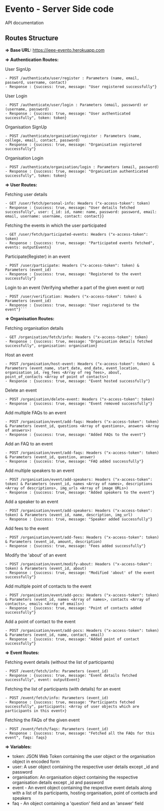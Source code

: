 # Evento - Server Side code

API documentation

## Routes Structure

**=> Base URL:**
   https://ieee-evento.herokuapp.com
   
**=> Authentication Routes:**

User SignUp
```
- POST /authenticate/user/register : Parameters (name, email, password, username, contact)
- Response : {success: true, message: "User registered successfully"}
```

User Login
```
- POST /authenticate/user/login : Parameters (email, password) or (username, password)
- Response : {success: true, message: "User authenticated successfully", token: token}
```

Organisation SignUp
```
- POST /authenticate/organisation/register : Parameters (name, college, email, contact, password)
- Response : {success: true, message: "Organisation registered successfully"}
```

Organisation Login
```
- POST /authenticate/organisation/login : Parameters (email, password)
- Response : {success: true, message: "Organisation authenticated successfully", token: token}
```

**=> User Routes:**

Fetching user details
```
- GET /user/fetch/personal-info: Headers ("x-access-token": token)
- Response : {success: true, message: "User details fetched successfully", user: {_id: id, name: name, password: password, email: email, username: username, contact: contact}}
```

Fetching the events in which the user participated
```
- GET /user/fetch/participated-events: Headers ("x-access-token": token)
- Response : {success: true, message: "Participated events fetched", events: outputEvents}
```

Participate(Register) in an event
```
- POST /user/participate: Headers ("x-access-token": token) & Parameters (event_id)
- Response : {success: true, message: "Registered to the event successfully"}
```

Login to an event (Verifying whether a part of the given event or not)
```
- POST /user/verification: Headers ("x-access-token": token) & Parameters (event_id)
- Response : {success: true, message: "User registered to the event"}```
```

**=> Organisation Routes:**

Fetching organisation details
```
- GET /organisation/fetch/info: Headers ("x-access-token": token)
- Response : {success: true, message: "Organisation details fetched successfully", organisation: organisation}
```

Host an event
```
- POST /organisation/host-event: Headers ("x-access-token": token) & Parameters (event_name, start_date, end_date, event_location, organisation_id, reg_fees <Array of reg fees>, about, point_of_contacts <Array of point of contacts>)
- Response : {success: true, message: "Event hosted successfully"}
```

Delete an event
```
- POST /organisation/delete-event: Headers ("x-access-token": token)
- Response : {success: true, message: "Event removed successfully"}
```

Add multiple FAQs to an event
```
- POST /organisation/event/add-faqs: Headers ("x-access-token": token) & Parameters (event_id, questions <Array of questions>, answers <Array of answers>)
- Response : {success: true, message: "Added FAQs to the event"}
```

Add an FAQ to an event
```
- POST /organisation/event/add-faqs: Headers ("x-access-token": token) & Parameters (event_id, question, answer)
- Response : {success: true, message: "FAQ added successfully"}
```

Add multiple speakers to an event
```
- POST /organisation/event/add-speakers: Headers ("x-access-token": token) & Parameters (event_id, names <Array of names>, descriptions <Array of descriptions>, img_urls <Array of image URLs>)
- Response : {success: true, message: "Added speakers to the event"}
```

Add a speaker to an event
```
- POST /organisation/event/add-speakers: Headers ("x-access-token": token) & Parameters (event_id, name, description, img_url)
- Response : {success: true, message: "Speaker added successfully"}
```

Add fees to the event
```
- POST /organisation/event/add-fees: Headers ("x-access-token": token) & Parameters (event_id, amount, description)
- Response : {success: true, message: "Fees added successfully"}
```

Modify the 'about' of an event
```
- POST /organisation/event/modify-about: Headers ("x-access-token": token) & Parameters (event_id, about)
- Response : {success: true, message: "Modified 'about' of the event successfully"}
```

Add multiple point of contacts to the event
```
- POST /organisation/event/add-pocs: Headers ("x-access-token": token) & Parameters (event_id, names <Array of names>, contacts <Array of contacts>, emails <Array of emails>)
- Response : {success: true, message: "Point of contacts added successfully"}
```

Add a point of contact to the event
```
- POST /organisation/event/add-pocs: Headers ("x-access-token": token) & Parameters (event_id, name, contact, email)
- Response : {success: true, message: "Added point of contact successfully"}
```

**=> Event Routes:**

Fetching event details (without the list of participants)
```
- POST /event/fetch/info: Parameters (event_id)
- Response : {success: true, message: "Event details fetched successfully", event: outputEvent}
```

Fetching the list of participants (with details) for an event
```
- POST /event/fetch/info: Parameters (event_id)
- Response : {success: true, message: "Participants fetched successfully", participants: <Array of user objects which are participants in this event>}
```

Fetching the FAQs of the given event
```
- POST /event/fetch/faqs: Parameters (event_id)
- Response : {success: true, message: "Fetched all the FAQs for this event", faqs: faqs}
```

**=> Variables:**

- token: JSON Web Token containing the user object or the organisation object in encoded form
- user: A user object containing the respective user details except _id and password
- organisation: An organisation object containing the respective organisation details except _id and password
- event - An event object containing the respective event details along with a list of its participants, hosting organisation, point of contacts and speakers
- faq - An object containing a 'question' field and an 'answer' field